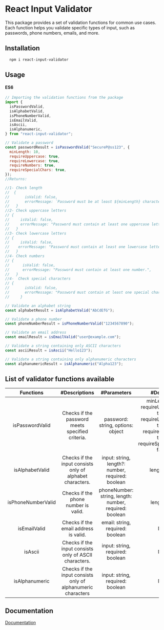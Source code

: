 # React Input Validator

This package provides a set of validation functions for common use cases. Each function helps you validate specific types of input, such as passwords, phone numbers, emails, and more.

## Installation

```bash
  npm i react-input-validator

```

## Usage

#### ES6

```javascript
// Importing the validation functions from the package
import {
  isPasswordValid,
  isAlphabetValid,
  isPhoneNumberValid,
  isEmailValid,
  isAscii,
  isAlphanumeric,
} from "react-input-validator";

// Validate a password
const passwordResult = isPasswordValid("SecureP@ss123", {
  minLength: 10,
  requireUppercase: true,
  requireLowercase: true,
  requireNumbers: true,
  requireSpecialChars: true,
});
//Returns:

//1- Check length
//  {
//       isValid: false,
//       errorMessage: `Password must be at least ${minLength} characters.`,
//   }
//2- Check uppercase letters
// {
//     isValid: false,
//     errorMessage: "Password must contain at least one uppercase letter.",
//   }
//3- Check lowercase letters
// {
//     isValid: false,
//    errorMessage: "Password must contain at least one lowercase letter.",
//   }
//4- Check numbers
// {
//      isValid: false,
//      errorMessage: "Password must contain at least one number.",
//   }
//4-  Check special characters
// {
//       isValid: false,
//       errorMessage: "Password must contain at least one special character.",
//     }

// Validate an alphabet string
const alphabetResult = isAlphabetValid("AbCdEfG");

// Validate a phone number
const phoneNumberResult = isPhoneNumberValid("1234567890");

// Validate an email address
const emailResult = isEmailValid("user@example.com");

// Validate a string containing only ASCII characters
const asciiResult = isAscii("Hello123");

// Validate a string containing only alphanumeric characters
const alphanumericResult = isAlphanumeric("Alpha123");
```

## List of validator functions available

|     Functions      |                        #Descriptions                         |                      #Parameters                       |                                                   #Defaults                                                    |
| :----------------: | :----------------------------------------------------------: | :----------------------------------------------------: | :------------------------------------------------------------------------------------------------------------: |
|  isPasswordValid   |       Checks if the password meets specified criteria.       |           password: string, options: object            | minLength: 8, requireUppercase: true, requireLowercase: true, requireNumbers: true, requireSpecialChars: false |
|  isAlphabetValid   |  Checks if the input consists only of alphabet characters.   |   input: string, length?: number, required: boolean    |                                                  length: null                                                  |
| isPhoneNumberValid |             Checks if the phone number is valid.             | phoneNumber: string, length: number, required: boolean |                                                   length: 10                                                   |
|    isEmailValid    |            Checks if the email address is valid.             |            email: string, required: boolean            |                                                      N/A                                                       |
|      isAscii       |    Checks if the input consists only of ASCII characters.    |            input: string, required: boolean            |                                                      N/A                                                       |
|   isAlphanumeric   | Checks if the input consists only of alphanumeric characters |            input: string, required: boolean            |                                                      N/A                                                       |

## Documentation

[Documentation](https://github.com/Lovejotsaini/react-input-validator)
